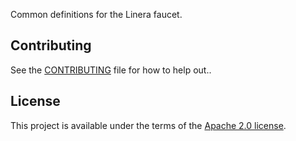 <!-- cargo-rdme start -->

Common definitions for the Linera faucet.

<!-- cargo-rdme end -->

## Contributing

See the [CONTRIBUTING](../CONTRIBUTING.md) file for how to help out..

## License

This project is available under the terms of the [Apache 2.0 license](../LICENSE).
